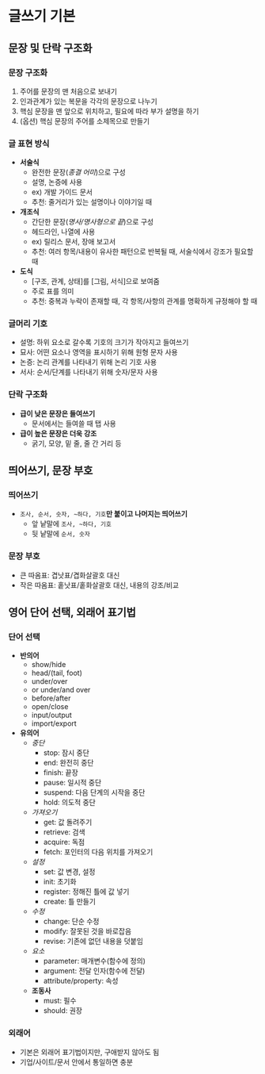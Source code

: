 # 글쓰기 기본

## 문장 및 단락 구조화

### 문장 구조화

1. 주어를 문장의 맨 처음으로 보내기
2. 인과관계가 있는 복문을 각각의 문장으로 나누기
3. 핵심 문장을 맨 앞으로 위치하고, 필요에 따라 부가 설명을 하기
4. (옵션) 핵심 문장의 주어를 소제목으로 만들기

### 글 표현 방식

* __서술식__
  * 완전한 문장(_종결 어미_)으로 구성
  * 설명, 논증에 사용
  * ex) 개발 가이드 문서
  * 추천: 줄거리가 있는 설명이나 이야기일 때
* __개조식__
  * 간단한 문장(_명사/명사형으로 끝_)으로 구성
  * 헤드라인, 나열에 사용
  * ex) 릴리스 문서, 장애 보고서
  * 추천: 여러 항목/내용이 유사한 패턴으로 반복될 때, 서술식에서 강조가 필요할 때
* __도식__
  * [구조, 관계, 상태]를 [그림, 서식]으로 보여줌
  * 주로 표를 의미
  * 추천: 중복과 누락이 존재할 때, 각 항목/사항의 관계를 명확하게 규정해야 할 때
  
### 글머리 기호

* 설명: 하위 요소로 갈수록 기호의 크기가 작아지고 들여쓰기
* 묘사: 어떤 요소나 영역을 표시하기 위해 원형 문자 사용
* 논증: 논리 관계를 나타내기 위해 논리 기호 사용
* 서사: 순서/단계를 나타내기 위해 숫자/문자 사용

### 단락 구조화

* __급이 낮은 문장은 들여쓰기__
  * 문서에서는 들여쓸 때 탭 사용
* __급이 높은 문장은 더욱 강조__
  * 굵기, 모양, 밑 줄, 줄 간 거리 등

## 띄어쓰기, 문장 부호

### 띄어쓰기

* `조사, 순서, 숫자, ~하다, 기호`__만 붙이고 나머지는 띄어쓰기__
  * 앞 낱말에 `조사, ~하다, 기호`
  * 뒷 낱말에 `순서, 숫자`
  
### 문장 부호

* 큰 따옴표: 겹낫표/겹화살괄호 대신
* 작은 따옴표: 홑낫표/홑화살괄호 대신, 내용의 강조/비교

## 영어 단어 선택, 외래어 표기법

### 단어 선택

* __반의어__
  * show/hide
  * head/(tail, foot)
  * under/over
  * or under/and over
  * before/after
  * open/close
  * input/output
  * import/export
* __유의어__
  * _중단_
    * stop: 잠시 중단
    * end: 완전히 중단
    * finish: 끝장
    * pause: 일시적 중단
    * suspend: 다음 단계의 시작을 중단
    * hold: 의도적 중단
  * _가져오기_
    * get: 값 돌려주기
    * retrieve: 검색
    * acquire: 독점
    * fetch: 포인터의 다음 위치를 가져오기
  * _설정_
    * set: 값 변경, 설정
    * init: 초기화
    * register: 정해진 틀에 값 넣기
    * create: 틀 만들기
  * _수정_
    * change: 단순 수정
    * modify: 잘못된 것을 바로잡음
    * revise: 기존에 없던 내용을 덧붙임
  * _요소_
    * parameter: 매개변수(함수에 정의)
    * argument: 전달 인자(함수에 전달)
    * attribute/property: 속성
  * __조동사__
    * must: 필수
    * should: 권장
    
### 외래어

* 기본은 외래어 표기법이지만, 구애받지 않아도 됨
* 기업/사이트/문서 안에서 통일하면 충분
